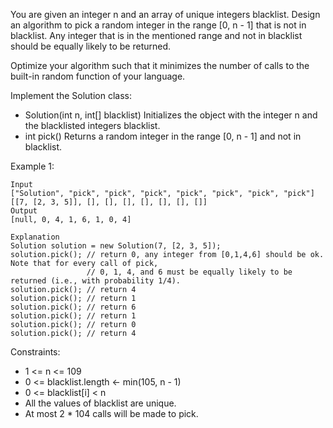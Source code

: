 You are given an integer n and an array of unique integers blacklist. Design an algorithm to pick a random integer in the range [0, n - 1] that is not in blacklist. Any integer that is in the mentioned range and not in blacklist should be equally likely to be returned.

Optimize your algorithm such that it minimizes the number of calls to the built-in random function of your language.

Implement the Solution class:

- Solution(int n, int[] blacklist) Initializes the object with the integer n and the blacklisted integers blacklist.
- int pick() Returns a random integer in the range [0, n - 1] and not in blacklist.
 

Example 1:
```
Input
["Solution", "pick", "pick", "pick", "pick", "pick", "pick", "pick"]
[[7, [2, 3, 5]], [], [], [], [], [], [], []]
Output
[null, 0, 4, 1, 6, 1, 0, 4]

Explanation
Solution solution = new Solution(7, [2, 3, 5]);
solution.pick(); // return 0, any integer from [0,1,4,6] should be ok. Note that for every call of pick,
                 // 0, 1, 4, and 6 must be equally likely to be returned (i.e., with probability 1/4).
solution.pick(); // return 4
solution.pick(); // return 1
solution.pick(); // return 6
solution.pick(); // return 1
solution.pick(); // return 0
solution.pick(); // return 4
```

Constraints:

- 1 <= n <= 109
- 0 <= blacklist.length <- min(105, n - 1)
- 0 <= blacklist[i] < n
- All the values of blacklist are unique.
- At most 2 * 104 calls will be made to pick.